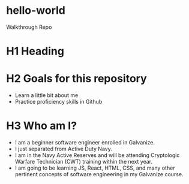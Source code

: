 # hello-world
Walkthrough Repo
# H1 Heading
# H2 Goals for this repository
- Learn a little bit about me
- Practice proficiency skills in Github
# H3 Who am I?
- I am a beginner software engineer enrolled in Galvanize.
- I just separated from Active Duty Navy.
- I am in the Navy Active Reserves and will be attending Cryptologic Warfare Technician (CWT) training within the next year.
- I am going to be learning JS, React, HTML, CSS, and many other pertinent concepts of software engineering in my Galvanize course.
  
